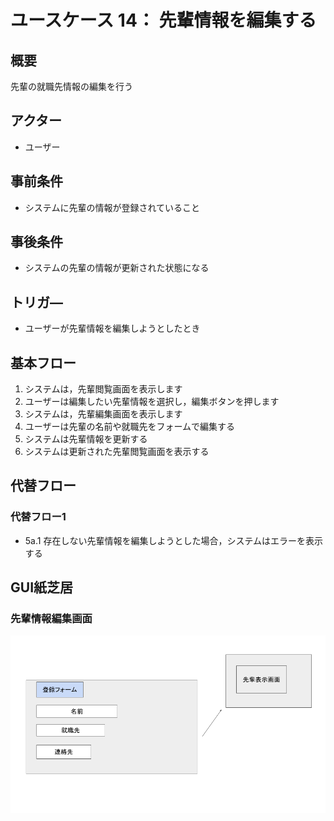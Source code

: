 # ユースケース 14： 先輩情報を編集する

## 概要

先輩の就職先情報の編集を行う

## アクター

- ユーザー

## 事前条件

- システムに先輩の情報が登録されていること

## 事後条件

- システムの先輩の情報が更新された状態になる

## トリガ―

- ユーザーが先輩情報を編集しようとしたとき

## 基本フロー

1. システムは，先輩閲覧画面を表示します
2. ユーザーは編集したい先輩情報を選択し，編集ボタンを押します
3. システムは，先輩編集画面を表示します
4. ユーザーは先輩の名前や就職先をフォームで編集する
5. システムは先輩情報を更新する
6. システムは更新された先輩閲覧画面を表示する

## 代替フロー

### 代替フロー1

- 5a.1  存在しない先輩情報を編集しようとした場合，システムはエラーを表示する

## GUI紙芝居

### 先輩情報編集画面

![](img/usecase14.png)
